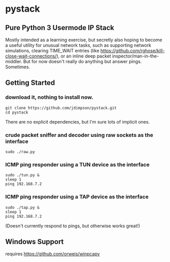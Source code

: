 # pystack
## Pure Python 3 Usermode IP Stack

Mostly intended as a learning exercise, but secretly also hoping to become a useful utility for unusual network tasks, such as supporting network simulations, clearing TIME_WAIT entries (like https://github.com/rghose/kill-close-wait-connections/), or an inline deep packet inspector/man-in-the-middler. But for now doesn't really do anything but answer pings. Sometimes.

## Getting Started

### download it, nothing to install now.
	git clone https://github.com/jdimpson/pystack.git
	cd pystack

There are no explicit dependencies, but I'm sure lots of implicit ones.

### crude packet sniffer and decoder using raw sockets as the interface
	sudo ./raw.py

### ICMP ping responder using a TUN device as the interface
	sudo ./tun.py &
	sleep 1
	ping 192.168.7.2

### ICMP ping responder using a TAP device as the interface
	sudo ./tap.py &
	sleep 1
	ping 192.168.7.2

(Doesn't currently respond to pings, but otherwise works great!)

## Windows Support
requires https://github.com/orweis/winpcapy
